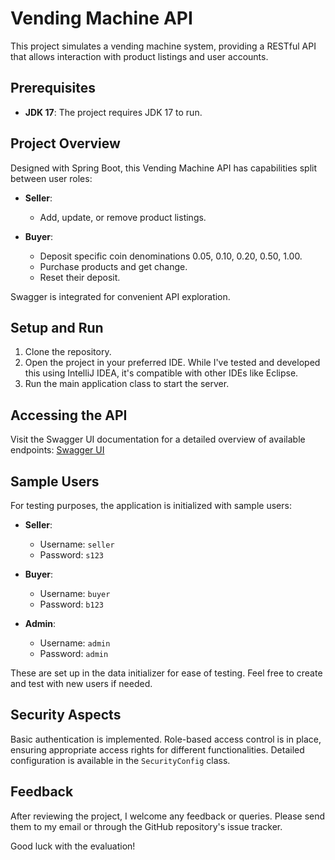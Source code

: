 # Vending Machine API

This project simulates a vending machine system, providing a RESTful API that allows interaction with product listings and user accounts.

## Prerequisites

- **JDK 17**: The project requires JDK 17 to run.

## Project Overview

Designed with Spring Boot, this Vending Machine API has capabilities split between user roles:

- **Seller**:
  - Add, update, or remove product listings.
  
- **Buyer**:
  - Deposit specific coin denominations 0.05, 0.10, 0.20, 0.50, 1.00.
  - Purchase products and get change.
  - Reset their deposit.

Swagger is integrated for convenient API exploration.

## Setup and Run

1. Clone the repository.
2. Open the project in your preferred IDE. While I've tested and developed this using IntelliJ IDEA, it's compatible with other IDEs like Eclipse.
3. Run the main application class to start the server.

## Accessing the API

Visit the Swagger UI documentation for a detailed overview of available endpoints: [Swagger UI](http://localhost:8080/swagger-ui/index.html#/)

## Sample Users

For testing purposes, the application is initialized with sample users:

- **Seller**: 
  - Username: `seller`
  - Password: `s123`
  
- **Buyer**:
  - Username: `buyer`
  - Password: `b123`
  
- **Admin**:
  - Username: `admin`
  - Password: `admin`

These are set up in the data initializer for ease of testing. Feel free to create and test with new users if needed.

## Security Aspects

Basic authentication is implemented. Role-based access control is in place, ensuring appropriate access rights for different functionalities. Detailed configuration is available in the `SecurityConfig` class.

## Feedback

After reviewing the project, I welcome any feedback or queries. Please send them to my email or through the GitHub repository's issue tracker.

Good luck with the evaluation!